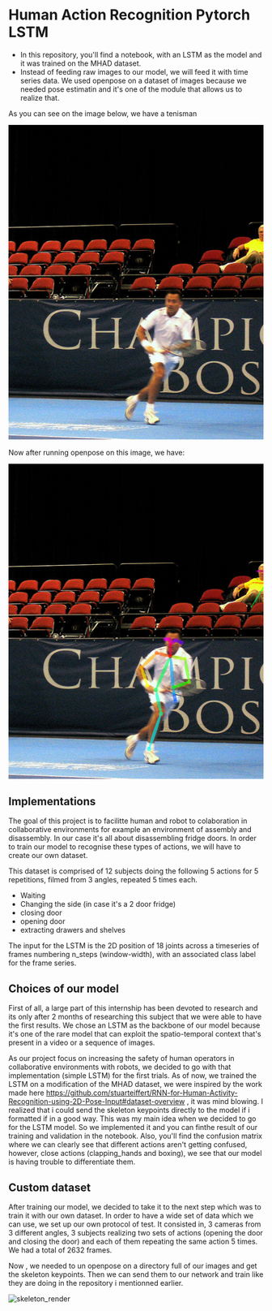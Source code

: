 # Human Action Recognition Pytorch LSTM
- In this repository, you'll find a notebook, with an LSTM as the model and it was trained on the MHAD dataset.
- Instead of feeding raw images to our model, we will feed it with time series data. We used openpose on a dataset of images because we needed pose estimatin and it's one of the module that allows us to realize that.

As you can see on the image below, we have a tenisman

![Tenis](COCO_tenis.jpg)

Now after running openpose on this image, we have:

![Tenis render](COCO_tenis_render.png)

## Implementations 

The goal of this project is to facilitte human and robot to colaboration in collaborative environments for example an environment of assembly and disassembly.
In our case it's all about disassembling fridge doors. In order to train our model to recognise these types of actions, we will have to create our own dataset.

This dataset is comprised of 12 subjects doing the following 5 actions for 5 repetitions, filmed from 3 angles, repeated 5 times each.   

- Waiting 
- Changing the side (in case it's a 2 door fridge)
- closing door
- opening door
- extracting drawers and shelves

The input for the LSTM is the 2D position of 18 joints across a timeseries of frames numbering n_steps (window-width), with an associated class label for the frame series.

## Choices of our model

First of all, a large part of this internship has been devoted to research and its only after 2 months of researching this subject that we were able to have the first results. We chose an LSTM as the backbone of our model because it's one of the rare model that can exploit the spatio-temporal context that's present in a video or a sequence of images. 

As our project focus on increasing the safety of human operators in collaborative environments with robots, we decided to go with that implementation (simple LSTM) for the first trials. As of now, we trained the LSTM on a modification of the MHAD dataset, we were inspired by the work made here https://github.com/stuarteiffert/RNN-for-Human-Activity-Recognition-using-2D-Pose-Input#dataset-overview , it was mind blowing. I realized that i could send the skeleton keypoints directly to the model if i formatted if in a good way. This was my main idea when we decided to go for the LSTM model. So we implemented it and you can finthe result of our training and validation in the notebook. Also, you'll find the confusion matrix where we can clearly see that different actions aren't getting confused, however, close actions (clapping_hands and boxing), we see that our model is having trouble to differentiate them.


## Custom dataset

After training our model, we decided to take it to the next step which was to train it with our own dataset. In order to have a wide set of data which we can use, we set up our own protocol of test. It consisted in, 3 cameras from 3 different angles, 3 subjects realizing two sets of actions (opening the door and closing the door) and each of them repeating the same action 5 times. We had a total of 2632 frames. 

Now , we needed to un openpose on a directory full of our images and get the skeleton keypoints. Then we can send them to our network and train like they are doing in the repository i mentionned earlier. 

![skeleton_render](frame0019.jpg)
